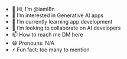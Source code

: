 - 👋 Hi, I’m @iaml8n
- 👀 I’m interested in Generative AI apps
- 🌱 I’m currently learning app development
- 💞️ I’m looking to collaborate on AI developers
- 📫 How to reach me DM here
- 😄 Pronouns: N/A
- ⚡ Fun fact: too many to mention

<!---
iaml8n/iaml8n is a ✨ special ✨ repository because its `README.md` (this file) appears on your GitHub profile.
You can click the Preview link to take a look at your changes.
--->
